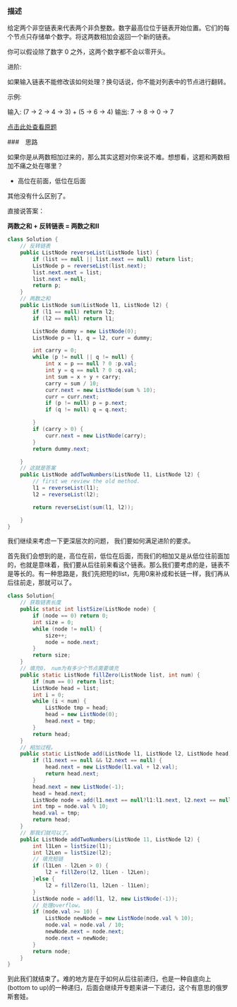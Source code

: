 ### 描述

给定两个非空链表来代表两个非负整数。数字最高位位于链表开始位置。它们的每个节点只存储单个数字。将这两数相加会返回一个新的链表。

 

你可以假设除了数字 0 之外，这两个数字都不会以零开头。

进阶:

如果输入链表不能修改该如何处理？换句话说，你不能对列表中的节点进行翻转。

示例:

输入: (7 -> 2 -> 4 -> 3) + (5 -> 6 -> 4)
输出: 7 -> 8 -> 0 -> 7


[点击此处查看原题](https://leetcode-cn.com/problems/add-two-numbers-ii)

###　思路

如果你是从两数相加过来的，那么其实这题对你来说不难。想想看，这题和两数相加不痛之处在哪里？

- 高位在前面，低位在后面

其他没有什么区别了。

直接说答案：

**两数之和 + 反转链表 = 两数之和II**

```java
class Solution {
	// 反转链表
    public ListNode reverseList(ListNode list) {
        if (list == null || list.next == null) return list;
        ListNode p = reverseList(list.next);
        list.next.next = list;
        list.next = null;
        return p;
    }
	// 两数之和
    public ListNode sum(ListNode l1, ListNode l2) {
        if (l1 == null) return l2;
        if (l2 == null) return l1;

        ListNode dummy = new ListNode(0);
        ListNode p = l1, q = l2, curr = dummy;

        int carry = 0;
        while (p != null || q != null) {
            int x = p == null ? 0 :p.val;
            int y = q == null ? 0 :q.val;
            int sum = x + y + carry;
            carry = sum / 10;
            curr.next = new ListNode(sum % 10);
            curr = curr.next;
            if (p != null) p = p.next;
            if (q != null) q = q.next;

        }
        if (carry > 0) {
            curr.next = new ListNode(carry);
        }
        return dummy.next;

    }
	// 这就是答案
    public ListNode addTwoNumbers(ListNode l1, ListNode l2) {
        // first we review the old method.
        l1 = reverseList(l1);
        l2 = reverseList(l2);

        return reverseList(sum(l1, l2));

    }
}
```

我们继续来考虑一下更深层次的问题， 我们要如何满足进阶的要求。

首先我们会想到的是，高位在前，低位在后面，而我们的相加又是从低位往前面加的，也就是意味着，我们要从后往前来看这个链表。那么我们要考虑的是，链表不是等长的。有一种思路是，我们先把短的list，先用0来补成和长链一样，我们再从后往前走，那就可以了。

```java
class Solution{
    // 获取链表长度
    public static int listSize(ListNode node) {
        if (node == 0) return 0;
        int size = 0;
        while (node != null) {
            size++;
            node = node.next;
        }
        return size;
    }
    // 填充0， num为有多少个节点需要填充
    public static ListNode fillZero(ListNode list, int num) {
        if (num == 0) return list;
        ListNode head = list;
        int i = 0;
        while (i < num) {
            ListNode tmp = head;
            head = new ListNode(0);
            head.next = tmp;
        }
        return head;
    }
    // 相加过程。
    public static ListNode add(ListNode l1, ListNode l2, ListNode head) {
        if (l1.next == null && l2.next == null) {
            head.next = new ListNode(l1.val + l2.val);
            return head.next;
        }
        head.next = new ListNode(-1);
        head = head.next;
        ListNode node = add(l1.next == null?l1:l1.next, l2.next == null?l2:l2.next, head);
        int tmp = node.val % 10;
        head.val = tmp;
        return head;
    }
    // 那我们就可以了。
    public ListNode addTwoNumbers(ListNode 11, ListNode l2) {
        int l1Len = listSize(l1);
        int l2Len = listSize(l2);
        // 填充短链
        if (l1Len - l2Len > 0) {
            l2 = fillZero(l2, l1Len - l2Len);
        }else {
            l2 = fillZero(l1, l2Len - l1Len);
        }
        ListNode node = add(l1, l2, new ListNode(-1));
        // 处理overflow。
        if (node.val >= 10) {
            ListNode newNode = new ListNode(node.val % 10);
            node.val = node.val / 10;
            newNode.next = node.next;
            node.next = newNode;
        }
        return node;
    }
}
```

到此我们就结束了。难的地方是在于如何从后往前递归，也是一种自底向上(bottom to up)的一种递归，后面会继续开专题来讲一下递归，这个有意思的俄罗斯套娃。
